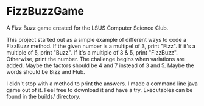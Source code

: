 # FizzBuzzGame
A Fizz Buzz game created for the LSUS Computer Science Club.

This project started out as a simple example of different ways to code a FizzBuzz method.
If the given number is a multipel of 3, print "Fizz".  If it's a multiple of 5, print "Buzz".  If it's a multiple of 3 & 5, print "FizzBuzz".  Otherwise, print the number.
The challenge begins when variations are added.  Maybe the factors should be 4 and 7 instead of 3 and 5.  Maybe the words should be Bizz and Flub.  

I didn't stop with a method to print the answers.  I made a command line java game out of it.  Feel free to download it and have a try.
Executables can be found in the builds/ directory.
